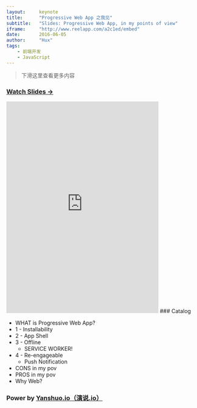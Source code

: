 ```yaml
---
layout:     keynote
title:      "Progressive Web App 之我见"
subtitle:   "Slides: Progressive Web App, in my points of view"
iframe:     "http://www.reelapp.com/a2c1ed/embed"
date:       2016-06-05
author:     "Hux"
tags:
    - 前端开发
    - JavaScript
---
```



> 下滑这里查看更多内容


### [Watch Slides → ](http://reelapp.com/a2c1ed)

<iframe src="http://www.reelapp.com/33a863/embed" scrolling="no" width="400" height="556" frameborder="0" allowTransparency="false"></iframe
<img src="http://huangxuan.me/pwa-in-my-pov/attach/qrcode.png" width="350" />
### Catalog

- WHAT is Progressive Web App?
- 1 - Installability
- 2 - App Shell
- 3 - Offline
    - SERVICE WORKER! 
- 4 - Re-engageable
    - Push Notification
- CONS in my pov
- PROS in my pov
- Why Web? 


### Power by [Yanshuo.io（演说.io）](http://yanshuo.io)
